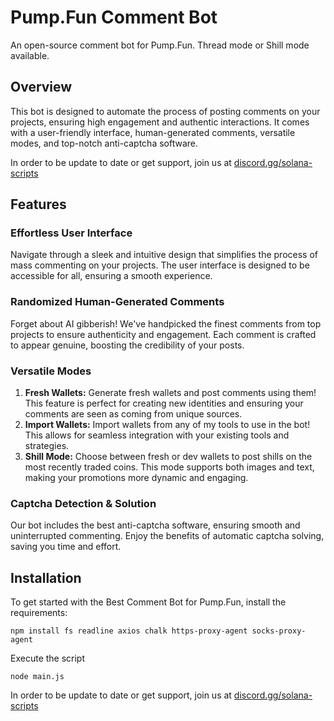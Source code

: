 # Pump.Fun Comment Bot
An open-source comment bot for Pump.Fun. Thread mode or Shill mode available.


## Overview

This bot is designed to automate the process of posting comments on your projects, ensuring high engagement and authentic interactions. It comes with a user-friendly interface, human-generated comments, versatile modes, and top-notch anti-captcha software. 


In order to be update to date or get support, join us at [discord.gg/solana-scripts](https://discord.gg/solana-scripts)

## Features

### Effortless User Interface
Navigate through a sleek and intuitive design that simplifies the process of mass commenting on your projects. The user interface is designed to be accessible for all, ensuring a smooth experience.

### Randomized Human-Generated Comments
Forget about AI gibberish! We've handpicked the finest comments from top projects to ensure authenticity and engagement. Each comment is crafted to appear genuine, boosting the credibility of your posts.

### Versatile Modes
1. **Fresh Wallets:** Generate fresh wallets and post comments using them! This feature is perfect for creating new identities and ensuring your comments are seen as coming from unique sources.
2. **Import Wallets:** Import wallets from any of my tools to use in the bot! This allows for seamless integration with your existing tools and strategies.
3. **Shill Mode:** Choose between fresh or dev wallets to post shills on the most recently traded coins. This mode supports both images and text, making your promotions more dynamic and engaging.

### Captcha Detection & Solution
Our bot includes the best anti-captcha software, ensuring smooth and uninterrupted commenting. Enjoy the benefits of automatic captcha solving, saving you time and effort.

## Installation

To get started with the Best Comment Bot for Pump.Fun, install the requirements:
```
npm install fs readline axios chalk https-proxy-agent socks-proxy-agent
```

Execute the script
```
node main.js

````

 In order to be update to date or get support, join us at [discord.gg/solana-scripts](https://discord.gg/solana-scripts)
